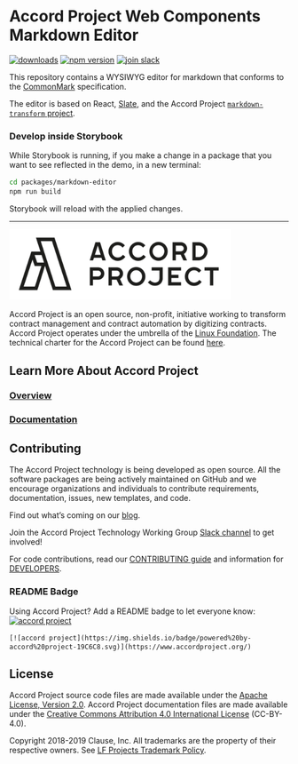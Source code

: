 # Accord Project Web Components Markdown Editor

[![downloads](https://img.shields.io/npm/dm/@accordproject/markdown-editor)](https://www.npmjs.com/package/@accordproject/markdown-editor)
[![npm version](https://badge.fury.io/js/%40accordproject%2Fmarkdown-editor.svg)](https://badge.fury.io/js/%40accordproject%2Fmarkdown-editor)
[![join slack](https://img.shields.io/badge/Accord%20Project-Join%20Slack-blue)](https://accord-project-slack-signup.herokuapp.com/)

This repository contains a WYSIWYG editor for markdown that conforms to the [CommonMark](https://spec.commonmark.org) specification.

The editor is based on React, [Slate](https://www.slatejs.org), and the Accord Project [`markdown-transform` project](https://github.com/accordproject/markdown-transform).

### Develop inside Storybook

While Storybook is running, if you make a change in a package that you want to see reflected in the demo, in a new terminal:

```sh
cd packages/markdown-editor
npm run build
```

Storybook will reload with the applied changes.

---

<a href="https://www.accordproject.org/">
  <img src="../../assets/APLogo.png" alt="Accord Project Logo" width="400" />
</a>

Accord Project is an open source, non-profit, initiative working to transform contract management and contract automation by digitizing contracts. Accord Project operates under the umbrella of the [Linux Foundation][linuxfound]. The technical charter for the Accord Project can be found [here][charter].

## Learn More About Accord Project

### [Overview][apmain]

### [Documentation][apdoc]

## Contributing

The Accord Project technology is being developed as open source. All the software packages are being actively maintained on GitHub and we encourage organizations and individuals to contribute requirements, documentation, issues, new templates, and code.

Find out what’s coming on our [blog][apblog].

Join the Accord Project Technology Working Group [Slack channel][apslack] to get involved!

For code contributions, read our [CONTRIBUTING guide][contributing] and information for [DEVELOPERS][developers].

### README Badge

Using Accord Project? Add a README badge to let everyone know: [![accord project](https://img.shields.io/badge/powered%20by-accord%20project-19C6C8.svg)](https://www.accordproject.org/)

```
[![accord project](https://img.shields.io/badge/powered%20by-accord%20project-19C6C8.svg)](https://www.accordproject.org/)
```

## License <a name="license"></a>

Accord Project source code files are made available under the [Apache License, Version 2.0][apache].
Accord Project documentation files are made available under the [Creative Commons Attribution 4.0 International License][creativecommons] (CC-BY-4.0).

Copyright 2018-2019 Clause, Inc. All trademarks are the property of their respective owners. See [LF Projects Trademark Policy](https://lfprojects.org/policies/trademark-policy/).

[linuxfound]: https://www.linuxfoundation.org
[charter]: https://github.com/accordproject/governance/blob/master/accord-project-technical-charter.md
[apmain]: https://accordproject.org/ 
[apblog]: https://medium.com/@accordhq
[apdoc]: https://docs.accordproject.org/
[apslack]: https://accord-project-slack-signup.herokuapp.com

[storybook]: https://accordproject.github.io/web-components

[contributing]: https://github.com/accordproject/web-components/blob/master/CONTRIBUTING.md
[developers]: https://github.com/accordproject/web-components/blob/master/DEVELOPERS.md

[apache]: https://github.com/accordproject/web-components/blob/master/LICENSE
[creativecommons]: http://creativecommons.org/licenses/by/4.0/
